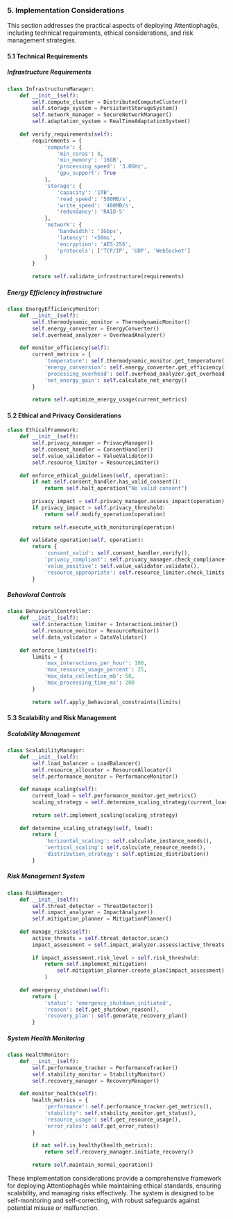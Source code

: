 ### **5. Implementation Considerations**

This section addresses the practical aspects of deploying Attentiophagēs, including technical requirements, ethical considerations, and risk management strategies.

#### **5.1 Technical Requirements**

##### **Infrastructure Requirements**

```python
class InfrastructureManager:
    def __init__(self):
        self.compute_cluster = DistributedComputeCluster()
        self.storage_system = PersistentStorageSystem()
        self.network_manager = SecureNetworkManager()
        self.adaptation_system = RealTimeAdaptationSystem()
        
    def verify_requirements(self):
        requirements = {
            'compute': {
                'min_cores': 8,
                'min_memory': '16GB',
                'processing_speed': '3.0GHz',
                'gpu_support': True
            },
            'storage': {
                'capacity': '1TB',
                'read_speed': '500MB/s',
                'write_speed': '400MB/s',
                'redundancy': 'RAID-5'
            },
            'network': {
                'bandwidth': '1Gbps',
                'latency': '<50ms',
                'encryption': 'AES-256',
                'protocols': ['TCP/IP', 'UDP', 'WebSocket']
            }
        }
        
        return self.validate_infrastructure(requirements)
```

##### **Energy Efficiency Infrastructure**

```python
class EnergyEfficiencyMonitor:
    def __init__(self):
        self.thermodynamic_monitor = ThermodynamicMonitor()
        self.energy_converter = EnergyConverter()
        self.overhead_analyzer = OverheadAnalyzer()
        
    def monitor_efficiency(self):
        current_metrics = {
            'temperature': self.thermodynamic_monitor.get_temperature(),
            'energy_conversion': self.energy_converter.get_efficiency(),
            'processing_overhead': self.overhead_analyzer.get_overhead(),
            'net_energy_gain': self.calculate_net_energy()
        }
        
        return self.optimize_energy_usage(current_metrics)
```

#### **5.2 Ethical and Privacy Considerations**

```python
class EthicalFramework:
    def __init__(self):
        self.privacy_manager = PrivacyManager()
        self.consent_handler = ConsentHandler()
        self.value_validator = ValueValidator()
        self.resource_limiter = ResourceLimiter()
        
    def enforce_ethical_guidelines(self, operation):
        if not self.consent_handler.has_valid_consent():
            return self.halt_operation("No valid consent")
            
        privacy_impact = self.privacy_manager.assess_impact(operation)
        if privacy_impact > self.privacy_threshold:
            return self.modify_operation(operation)
            
        return self.execute_with_monitoring(operation)
        
    def validate_operation(self, operation):
        return {
            'consent_valid': self.consent_handler.verify(),
            'privacy_compliant': self.privacy_manager.check_compliance(),
            'value_positive': self.value_validator.validate(),
            'resource_appropriate': self.resource_limiter.check_limits()
        }
```

##### **Behavioral Controls**

```python
class BehavioralController:
    def __init__(self):
        self.interaction_limiter = InteractionLimiter()
        self.resource_monitor = ResourceMonitor()
        self.data_validator = DataValidator()
        
    def enforce_limits(self):
        limits = {
            'max_interactions_per_hour': 100,
            'max_resource_usage_percent': 25,
            'max_data_collection_mb': 50,
            'max_processing_time_ms': 200
        }
        
        return self.apply_behavioral_constraints(limits)
```

#### **5.3 Scalability and Risk Management**

##### **Scalability Management**

```python
class ScalabilityManager:
    def __init__(self):
        self.load_balancer = LoadBalancer()
        self.resource_allocator = ResourceAllocator()
        self.performance_monitor = PerformanceMonitor()
        
    def manage_scaling(self):
        current_load = self.performance_monitor.get_metrics()
        scaling_strategy = self.determine_scaling_strategy(current_load)
        
        return self.implement_scaling(scaling_strategy)
        
    def determine_scaling_strategy(self, load):
        return {
            'horizontal_scaling': self.calculate_instance_needs(),
            'vertical_scaling': self.calculate_resource_needs(),
            'distribution_strategy': self.optimize_distribution()
        }
```

##### **Risk Management System**

```python
class RiskManager:
    def __init__(self):
        self.threat_detector = ThreatDetector()
        self.impact_analyzer = ImpactAnalyzer()
        self.mitigation_planner = MitigationPlanner()
        
    def manage_risks(self):
        active_threats = self.threat_detector.scan()
        impact_assessment = self.impact_analyzer.assess(active_threats)
        
        if impact_assessment.risk_level > self.risk_threshold:
            return self.implement_mitigation(
                self.mitigation_planner.create_plan(impact_assessment)
            )
            
    def emergency_shutdown(self):
        return {
            'status': 'emergency_shutdown_initiated',
            'reason': self.get_shutdown_reason(),
            'recovery_plan': self.generate_recovery_plan()
        }
```

##### **System Health Monitoring**

```python
class HealthMonitor:
    def __init__(self):
        self.performance_tracker = PerformanceTracker()
        self.stability_monitor = StabilityMonitor()
        self.recovery_manager = RecoveryManager()
        
    def monitor_health(self):
        health_metrics = {
            'performance': self.performance_tracker.get_metrics(),
            'stability': self.stability_monitor.get_status(),
            'resource_usage': self.get_resource_usage(),
            'error_rates': self.get_error_rates()
        }
        
        if not self.is_healthy(health_metrics):
            return self.recovery_manager.initiate_recovery()
            
        return self.maintain_normal_operation()
```

These implementation considerations provide a comprehensive framework for deploying Attentiophagēs while maintaining ethical standards, ensuring scalability, and managing risks effectively. The system is designed to be self-monitoring and self-correcting, with robust safeguards against potential misuse or malfunction.
